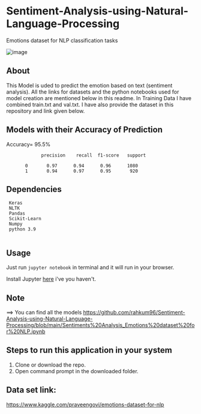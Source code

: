 # Sentiment-Analysis-using-Natural-Language-Processing
Emotions dataset for NLP classification tasks 

![image](https://user-images.githubusercontent.com/86415241/134725150-6de8ff71-8233-429e-a026-d105fa57d6b5.png)


## About
This Model is uded to predict the emotion based on text (sentiment analysis). All the links for datasets and the python notebooks used for model creation are mentioned below in this readme. In Training Data I have combined train.txt and val.txt. I have also provide the dataset in this repository and link given below.

## Models with their Accuracy of Prediction
Accuracy= 95.5%
                 
                 
                 precision    recall  f1-score   support

           0       0.97      0.94      0.96      1080
           1       0.94      0.97      0.95       920
## Dependencies
``` 
 Keras
 NLTK
 Pandas
 Scikit-Learn
 Numpy
 python 3.9
 
```

## Usage

Just run `jupyter notebook` in terminal and it will run in your browser.

Install Jupyter [here](http://jupyter.readthedocs.io/en/latest/install.html) i've you haven't.
## Note

==> You can find all the models https://github.com/rahkum96/Sentiment-Analysis-using-Natural-Language-Processing/blob/main/Sentiments%20Analysis_Emotions%20dataset%20for%20NLP.ipynb


## Steps to run this application in your system
1. Clone or download the repo.
2. Open command prompt in the downloaded folder.

## Data set link:
https://www.kaggle.com/praveengovi/emotions-dataset-for-nlp
